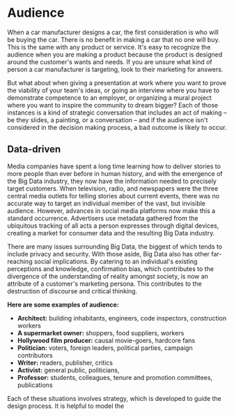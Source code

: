 # Audience

When a car manufacturer designs a car, the first consideration is who will be buying the car. There is no benefit in making a car that no one will buy. This is the same with any product or service. It's easy to recognize the audience when you are making a product because the product is designed around the customer's wants and needs. If you are unsure what kind of person a car manufacturer is targeting, look to their marketing for answers.

But what about when giving a presentation at work where you want to prove the viability of your team's ideas, or going an interview where you have to demonstrate competence to an employer, or organizing a mural project where you want to inspire the community to dream bigger? Each of those instances is a kind of strategic conversation that includes an act of making – be they slides, a painting, or a conversation – and if the audience isn't considered in the decision making process, a bad outcome is likely to occur.

## Data-driven

Media companies have spent a long time learning how to deliver stories to more people than ever before in human history, and with the emergence of the Big Data industry, they now have the information needed to precisely target customers. When television, radio, and newspapers were the three central media outlets for telling stories about current events, there was no accurate way to target an individual member of the vast, but invisible audience. However, advances in social media platforms now make this a standard occurrence. Advertisers use metadata gathered from the ubiquitous tracking of all acts a person expresses through digital devices, creating a market for consumer data and the resulting Big Data industry. 

There are many issues surrounding Big Data, the biggest of which tends to include privacy and security. With those aside, Big Data also has other far-reaching social implications. By catering to an individual's existing perceptions and knowledge, confirmation bias, which contributes to the divergence of the understanding of reality amongst society, is now an attribute of a customer's marketing persona. This contributes to the destruction of discourse and critical thinking.

**Here are some examples of audience:**

* **Architect:** building inhabitants, engineers, code inspectors, construction workers
* **A supermarket owner:** shoppers, food suppliers, workers
* **Hollywood film producer:** causal movie-goers, hardcore fans
* **Politician:** voters, foreign leaders, political parties, campaign contributors
* **Writer:** readers, publisher, critics
* **Activist:** general public, politicians, 
* **Professor:** students, colleagues, tenure and promotion committees, publications

Each of these situations involves strategy, which is developed to guide the design process. It is helpful to model the

